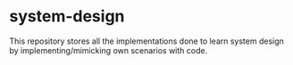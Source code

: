 # system-design
This repository stores all the implementations done to learn system design by implementing/mimicking own scenarios with code.
